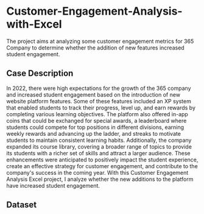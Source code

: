 # Customer-Engagement-Analysis-with-Excel

The project aims at analyzing some customer engagement metrics for 365 Company to determine whether the addition of new features increased student engagement.

## Case Description

In 2022, there were high expectations for the growth of the 365 company and increased student engagement based on the introduction of new website platform features. Some of these features included an XP system that enabled students to track their progress, level up, and earn rewards by completing various learning objectives. The platform also offered in-app coins that could be exchanged for special awards, a leaderboard where students could compete for top positions in different divisions, earning weekly rewards and advancing up the ladder, and streaks to motivate students to maintain consistent learning habits. Additionally, the company expanded its course library, covering a broader range of topics to provide its students with a richer set of skills and attract a larger audience. These enhancements were anticipated to positively impact the student experience, create an effective strategy for customer engagement, and contribute to the company's success in the coming year. With this Customer Engagement Analysis Excel project, I analyze whether the new additions to the platform have increased student engagement.

## Dataset

